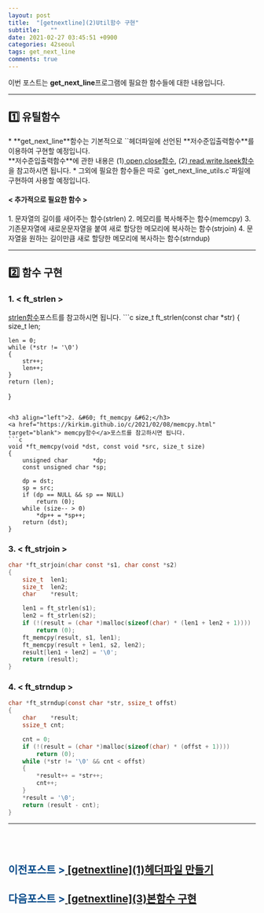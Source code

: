 ```yaml
---
layout: post
title:  "[getnextline](2)Util함수 구현"
subtitle:   ""
date: 2021-02-27 03:45:51 +0900
categories: 42seoul
tags: get_next_line
comments: true
---
```


이번 포스트는 **get_next_line**프로그램에 필요한 함수들에 대한 내용입니다.

* * *
<h2>1️⃣ 유틸함수</h2>
* **get_next_line**함수는 기본적으로 `<unistd.h>`헤더파일에 선언된 **저수준입출력함수**를 이용하여 구현할 예정입니다.<br />**저수준입출력함수**에 관한 내용은 (1)<a href="https://kirkim.github.io/c/2021/02/18/lowfildefunc(1).html" target="blank"> open,close함수</a>, (2)<a href="https://kirkim.github.io/c/2021/02/20/lowfildefunc(2).html" target="blank"> read,write,lseek함수</a>을 참고하시면 됩니다.
* 그외에 필요한 함수들은 따로 `get_next_line_utils.c`파일에 구현하여 사용할 예정입니다.
<h4 align="left">&#60; 추가적으로 필요한 함수 &#62;</h4>
1. 문자열의 길이를 새어주는 함수(strlen)
2. 메모리를 복사해주는 함수(memcpy)
3. 기존문자열에 새로운문자열을 붙여 새로 할당한 메모리에 복사하는 함수(strjoin)
4. 문자열을 원하는 길이만큼 새로 할당한 메모리에 복사하는 함수(strndup)

* * *
<h2>2️⃣ 함수 구현</h2>
<h3 align="left">1. &#60; ft_strlen &#62;</h3>
<a href="https://kirkim.github.io/c/2021/02/04/strlen.html" target="blank"> strlen함수</a>포스트를 참고하시면 됩니다.
```c
size_t ft_strlen(const char *str)
{
	size_t	len;

	len = 0;
	while (*str != '\0')
	{
		str++;
		len++;
	}
	return (len);
}
```

<h3 align="left">2. &#60; ft_memcpy &#62;</h3>
<a href="https://kirkim.github.io/c/2021/02/08/memcpy.html" target="blank"> memcpy함수</a>포스트를 참고하시면 됩니다.
```c
void *ft_memcpy(void *dst, const void *src, size_t size)
{
	unsigned char       *dp;
	const unsigned char *sp;

	dp = dst;
	sp = src;
	if (dp == NULL && sp == NULL)
		return (0);
	while (size-- > 0)
		*dp++ = *sp++;
	return (dst);
}
```

<h3 align="left">3. &#60; ft_strjoin &#62;</h3>

```c
char *ft_strjoin(char const *s1, char const *s2)
{
	size_t	len1;
	size_t	len2;
	char	*result;

	len1 = ft_strlen(s1);
	len2 = ft_strlen(s2);
	if (!(result = (char *)malloc(sizeof(char) * (len1 + len2 + 1))))
		return (0);
	ft_memcpy(result, s1, len1);
	ft_memcpy(result + len1, s2, len2);
	result[len1 + len2] = '\0';
	return (result);
}
```

<h3 align="left">4. &#60; ft_strndup &#62;</h3>

```c
char *ft_strndup(const char *str, ssize_t offst)
{
	char	*result;
	ssize_t	cnt;

	cnt = 0;
	if (!(result = (char *)malloc(sizeof(char) * (offst + 1))))
		return (0);
	while (*str != '\0' && cnt < offst)
	{
		*result++ = *str++;
		cnt++;
	}
	*result = '\0';
	return (result - cnt);
}
```

* * *
<br /><br />
<h2><span style="color:#084B8A;">이전포스트 &gt;</span><a href="https://kirkim.github.io/42seoul/2021/02/26/gnl_header.html" target="blank"> [getnextline](1)헤더파일 만들기</a></h2>
<h2><span style="color:#084B8A;">다음포스트 &gt;</span><a href="https://kirkim.github.io/42seoul/2021/02/26/gnl_func.html" target="blank"> [getnextline](3)본함수 구현</a></h2>